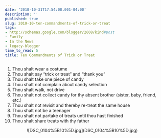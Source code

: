 ```yaml
---
date: '2010-10-31T17:54:00.001-04:00'
description: ''
published: true
slug: 2010-10-ten-commandments-of-trick-or-treat
tags:
- http://schemas.google.com/blogger/2008/kind#post
- Family
- In the News
- legacy-blogger
time_to_read: 5
title: Ten Commandments of Trick or Treat
---
```


<ol>   <li>Thou shalt wear a costume</li>    <li>Thou shalt say “trick or treat” and “thank you”</li>    <li>Thou shalt take one piece of candy</li>    <li>Thou shalt not complain about candy selection</li>    <li>Thou shalt walk, not drive</li>    <li>Thou shalt not collect candy for thy absent brother (sister, baby, friend, etc.)</li>    <li>Thou shalt not revisit and thereby re-treat the same house</li>    <li>Thou shalt not be a teenager</li>    <li>Thou shalt not partake of treats until thou hast finished</li>    <li>Thou shalt share treats with thy father</li> </ol>  <p align="center">![DSC_0104%5B10%5D.jpg](DSC_0104%5B10%5D.jpg)</p>